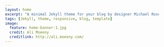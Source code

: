```yaml
---
layout: home
excerpt: "A minimal Jekyll theme for your blog by designer Michael Rose."
tags: [Jekyll, theme, responsive, blog, template]
image:
  feature: home-banner-1.jpg
  credit: Ali Moeeny
  creditlink: http://ali.moeeny.com/
---
```

